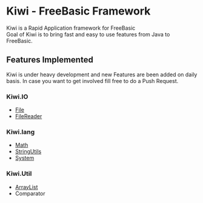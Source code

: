 # Kiwi - FreeBasic Framework
Kiwi is a Rapid Application framework for FreeBasic <br>
Goal of Kiwi is to bring fast and easy to use features from Java to FreeBasic.


## Features Implemented
Kiwi is under heavy development and new Features are been added on daily basis. In case you want to get involved fill free to do a Push Request.

### Kiwi.IO
* [File](https://github.com/nsiatras/kiwi/wiki/IO#file)
* [FileReader](https://github.com/nsiatras/kiwi/wiki/IO#filereader)

### Kiwi.lang
* [Math](https://github.com/nsiatras/kiwi/wiki/Math)
* [StringUtils](https://github.com/nsiatras/kiwi/wiki/StringUtils)
* [System](https://github.com/nsiatras/kiwi/wiki/System)

### Kiwi.Util
* [ArrayList](https://github.com/nsiatras/kiwi/wiki/Collections#arraylist)
* Comparator
